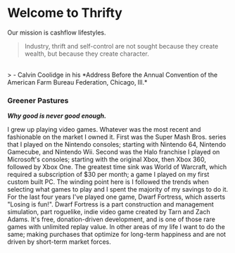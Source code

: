 # Welcome to Thrifty
Our mission is cashflow lifestyles.

> Industry, thrift and self-control are not sought because they create wealth, but because they create character.
<br/>
> - Calvin Coolidge in his *Address Before the Annual Convention of the American Farm Bureau Federation, Chicago, Ill.*

### Greener Pastures
_**Why good is never good enough.**_

I grew up playing video games. Whatever was the most recent and fashionable on the market I owned it. First was the Super Mash Bros. series that I played on the Nintendo consoles; starting with Nintendo 64, Nintendo Gamecube, and Nintendo Wii. Second was the Halo franchise I played on Microsoft's consoles; starting with the original Xbox, then Xbox 360, followed by Xbox One. The greatest time sink was World of Warcraft, which required a subscription of $30 per month; a game I played on my first custom built PC. The winding point here is I followed the trends when selecting what games to play and I spent the majority of my savings to do it. For the last four years I've played one game, Dwarf Fortress, which asserts "Losing is fun!". Dwarf Fortress is a part construction and management simulation, part roguelike, indie video game created by Tarn and Zach Adams. It's free, donation-driven development, and is one of those rare games with unlimited replay value. In other areas of my life I want to do the same; making purchases that optimize for long-term happiness and are not driven by short-term market forces.
